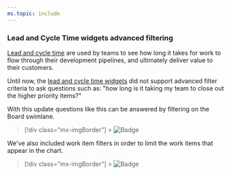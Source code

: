 ```yaml
---
ms.topic: include
---
```


### Lead and Cycle Time widgets advanced filtering

[Lead and cycle time](https://docs.microsoft.com/azure/devops/report/dashboards/cycle-time-and-lead-time?view=azure-devops) are used by teams to see how long it takes for work to flow through their development pipelines, and ultimately deliver value to their customers.

Until now, the [lead and cycle time widgets](https://docs.microsoft.com/azure/devops/report/dashboards/cycle-time-and-lead-time?view=azure-devops#configure-the-cycle-time-and-lead-time-widgets) did not support advanced filter criteria to ask questions such as: "how long is it taking my team to close out the higher priority items?"

With this update questions like this can be answered by filtering on the Board swimlane.

> [!div class="mx-imgBorder"] > ![Badge](../../media/157_13.png)

We've also included work item filters in order to limit the work items that appear in the chart.

> [!div class="mx-imgBorder"] > ![Badge](../../media/157_16.png)
